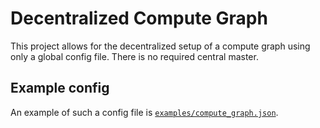 # Decentralized Compute Graph

This project allows for the decentralized setup of a compute graph using only a global config file. There is no required central master.

## Example config

An example of such a config file is [`examples/compute_graph.json`](https://github.com/kylevedder/DecentralizedComputeGraph/blob/master/examples/compute_graph.json).